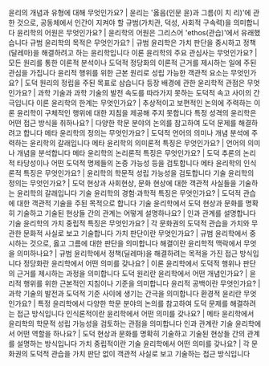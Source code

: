 윤리의 개념과 유형에 대해 무엇인가요?	| 윤리는 '옳음(인문 윤)과 그름(이 치 리)'에 관한 것으로, 공동체에서 인간이 지켜야 할 규범(가치관, 덕성, 사회적 구속력)을 의미합니다
윤리학의 어원은 무엇인가요?	| 윤리학의 어원은 그리스어 'ethos(관습)'에서 유래했습니다
규범 윤리학의 목적은 무엇인가요?	| 규범 윤리학은 가치 판단을 중시하고 정책(달레마)을 해결하려고 하는 윤리학입니다
이론 윤리학의 주요 관심사는 무엇인가요?	| 모든 원리를 통한 이론적 분석이나 도덕적 정당화의 이론적 근거를 제시하는 일에 주된 관심을 가집니다
윤리적 행위를 위한 근본 원리로 성립 가능한 객관적 요소는 무엇인가요?	| 도덕 원리의 정립을 주된 목표로 삼습니다
등장 배경에 관한 윤리학적 관점은 무엇인가요?	| 과학 기술과 과학 기술의 발전 속도를 따라가지 못하는 도덕적 속고 사이의 간극입니다
이론 윤리학의 한계는 무엇인가요?	| 추상적이고 보편적인 논의에 주력하는 이론 윤리학이 구체적인 행위에 대한 지침을 제공해 주지 못합니다
특정 성격의 윤리학은 어떤 접근 방식을 취하나요?	| 다양한 학문 분야의 논의를 참고하여 도덕 문제를 해결하려고 합니다
메타 윤리학의 정의는 무엇인가요?	| 도덕적 언어의 의미나 개념 분석에 주력하는 윤리학의 갈래입니다
메타 윤리학의 의미론적 특징은 무엇인가요?	| 언어의 의미나 개념을 분석합니다
메타 윤리학의 논리론적 특징은 무엇인가요?	| 도덕 추론의 논리적 타당성이나 어떤 도덕적 명제들의 논증 가능성 등을 검토합니다
메타 윤리학의 인식론적 특징은 무엇인가요?	| 윤리학의 학문적 성립 가능성을 검토합니다
기술 윤리학의 정의는 무엇인가요?	| 도덕 현상과 사회현상, 문화 현상에 대한 객관적 사실들을 기술하는 윤리학의 갈래입니다
기술 윤리학의 경험·과학적 특징은 무엇인가요?	| 도덕적 관습에 대한 객관적 기술을 주된 목적으로 합니다
기술 윤리학에서 도덕 현상과 문화를 명확히 기술하고 기술된 현상들 간의 관계는 어떻게 설명하나요?	| 인과 관계를 설명합니다
기술 윤리학의 가치 중립적 특징은 무엇인가요?	| 각 문화권의 도덕적 관습을 가치와 무관한 문화적 사실로 보고 기술합니다
가치 판단이란 무엇인가요?	| 규범 윤리학에서 중시하는 것으로, 옳고 그름에 대한 판단을 의미합니다
해결이란 윤리학적 맥락에서 무엇을 의미하나요?	| 규범 윤리학에서 정책(딜레마)을 해결하려는 목적을 가진 접근 방식입니다
정당화란 윤리학에서 어떤 의미를 갖나요?	| 이론 윤리학에서 도덕적 행위나 판단의 근거를 제시하는 과정을 의미합니다
도덕 원리란 윤리학에서 어떤 개념인가요?	| 윤리적 행위를 위한 근본적인 지침이나 기준을 의미합니다
윤리적 공백이란 무엇인가요?	| 과학 기술의 발전과 도덕적 기준 사이에 생기는 간극을 의미합니다
환경적 윤리란 무엇인가요?	| 특정 윤리학에서 다양한 학문 분야의 논의를 참고하여 도덕 문제를 해결하려는 접근 방식입니다
인식론적이란 윤리학에서 어떤 의미를 갖나요?	| 메타 윤리학에서 윤리학의 학문적 성립 가능성을 검토하는 관점을 의미합니다
인과 관계란 기술 윤리학에서 어떤 역할을 하나요?	| 도덕 현상과 문화를 명확히 기술하고 기술된 현상들 간의 관계를 설명하는 방식입니다
가치 중립적이란 기술 윤리학에서 어떤 의미를 갖나요?	| 각 문화권의 도덕적 관습을 가치 판단 없이 객관적 사실로 보고 기술하는 접근 방식입니다
